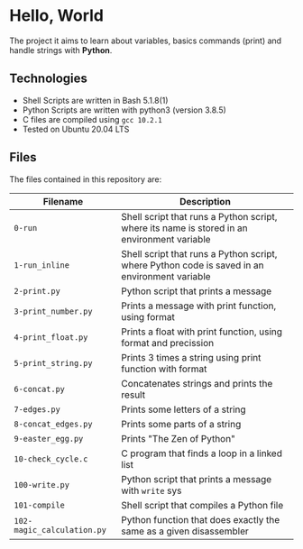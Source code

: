 # Hello, World

The project it aims to learn about variables, basics commands (print) and handle strings with **Python**.

## Technologies
* Shell Scripts are written in Bash 5.1.8(1)
* Python Scripts are written with python3 (version 3.8.5)
* C files are compiled using `gcc 10.2.1`
* Tested on Ubuntu 20.04 LTS

## Files
The files contained in this repository are:

| Filename | Description |
| -------- | ----------- |
| `0-run` | Shell script that runs a Python script, where its name is stored in an environment variable |
| `1-run_inline` | Shell script that runs a Python script, where Python code is saved in an environment variable |
| `2-print.py` | Python script that prints a message |
| `3-print_number.py` | Prints a message with print function, using format |
| `4-print_float.py` | Prints a float with print function, using format and precission |
| `5-print_string.py` | Prints 3 times a string using print function with format |
| `6-concat.py` | Concatenates strings and prints the result |
| `7-edges.py` | Prints some letters of a string |
| `8-concat_edges.py` | Prints some parts of a string |
| `9-easter_egg.py` | Prints "The Zen of Python" |
| `10-check_cycle.c` | C program that finds a loop in a linked list |
| `100-write.py` | Python script that prints a message with `write` sys |
| `101-compile` | Shell script that compiles a Python file |
| `102-magic_calculation.py` | Python function that does exactly the same as a given disassembler |

